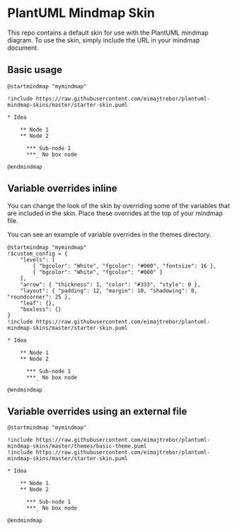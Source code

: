 # PlantUML Mindmap Skin

This repo contains a default skin for use with the PlantUML mindmap diagram. To use the skin, simply include the URL in your mindmap document.

## Basic usage

```plantuml
@startmindmap "mymindmap"

!include https://raw.githubusercontent.com/eimajtrebor/plantuml-mindmap-skins/master/starter-skin.puml

* Idea

    ** Node 1
    ** Node 2
    
      *** Sub-node 1
      ***_ No box node

@endmindmap
```
## Variable overrides inline

You can change the look of the skin by overriding some of the variables that are included in the skin. Place these overrides at the top of your mindmap file.

You can see an example of variable overrides in the themes directory.

```plantuml
@startmindmap "mymindmap"
!$custom_config = {
    "levels": [
        { "bgcolor": "White", "fgcolor": "#000", "fontsize": 16 },
        { "bgcolor": "White", "fgcolor": "#000" }
    ],
    "arrow": { "thickness": 1, "color": "#333", "style": 0 },
    "layout": { "padding": 12, "margin": 10, "shadowing": 0, "roundcorner": 25 },
    "leaf": {},
    "boxless": {}
}
!include https://raw.githubusercontent.com/eimajtrebor/plantuml-mindmap-skins/master/starter-skin.puml

* Idea

    ** Node 1
    ** Node 2
    
      *** Sub-node 1
      ***_ No box node

@endmindmap
```

## Variable overrides using an external file

```plantuml
@startmindmap "mymindmap"

!include https://raw.githubusercontent.com/eimajtrebor/plantuml-mindmap-skins/master/themes/basic-theme.puml
!include https://raw.githubusercontent.com/eimajtrebor/plantuml-mindmap-skins/master/starter-skin.puml

* Idea

    ** Node 1
    ** Node 2
    
      *** Sub-node 1
      ***_ No box node

@endmindmap

```
